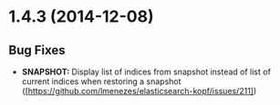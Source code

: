 <a name="1.4.3"></a>
# 1.4.3 (2014-12-08)


## Bug Fixes

- **SNAPSHOT:** Display list of indices from snapshot instead of list of current indices when restoring a snapshot
  ([https://github.com/lmenezes/elasticsearch-kopf/issues/211])
